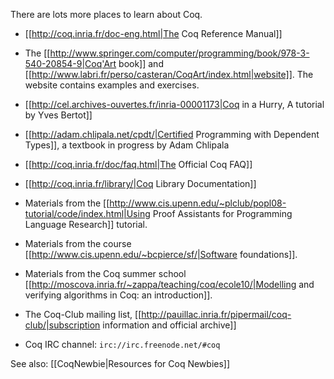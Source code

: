 There are lots more places to learn about Coq.

 * [[http://coq.inria.fr/doc-eng.html|The Coq Reference Manual]]

 * The [[http://www.springer.com/computer/programming/book/978-3-540-20854-9|Coq'Art book]] and [[http://www.labri.fr/perso/casteran/CoqArt/index.html|website]].  The website contains examples and exercises.

 * [[http://cel.archives-ouvertes.fr/inria-00001173|Coq in a Hurry, A tutorial by Yves Bertot]]

 * [[http://adam.chlipala.net/cpdt/|Certified Programming with Dependent Types]], a textbook in progress by Adam Chlipala

 * [[http://coq.inria.fr/doc/faq.html|The Official Coq FAQ]]

 * [[http://coq.inria.fr/library/|Coq Library Documentation]]

 * Materials from the [[http://www.cis.upenn.edu/~plclub/popl08-tutorial/code/index.html|Using Proof Assistants for Programming Language Research]] tutorial.

 * Materials from the course [[http://www.cis.upenn.edu/~bcpierce/sf/|Software foundations]].
 
 * Materials from the Coq summer school [[http://moscova.inria.fr/~zappa/teaching/coq/ecole10/|Modelling and verifying algorithms in Coq: an introduction]].

 * The Coq-Club mailing list, [[http://pauillac.inria.fr/pipermail/coq-club/|subscription information and official archive]]

 * Coq IRC channel: `irc://irc.freenode.net/#coq`

See also: [[CoqNewbie|Resources for Coq Newbies]]
